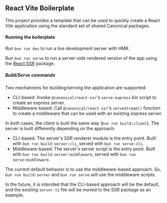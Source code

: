 ## React Vite Boilerplate

This project provides a template that can be used to quickly create a React Vite
application using the standard set of shared Canonical packages.

#### Running the boilerplate

Run `bun run dev` to run a live development server with HMR.

Run `bun run serve` to run a server-side rendered version of the app using the [React SSR](../../../packages/react/ssr) package.

##### Build/Serve commands

Two mechanisms for building/serving the application are supported:
- CLI-based: Invoke `@canonical/react-ssr`'s `serve-express` bin script to create an express server.
- Middleware-based: Call `@canonical/react-ssr`'s `serveStream()` function to create a middleware that can be used with an existing express server.

In both cases, the client is built the same way (`bun run build:client`).
The server is built differently depending on the approach:
- CLI-based: The server's SSR renderer module is the entry point. Built with `bun run build:server:cli`, served with `bun run serve:cli`.
- Middleware-based: The server's server script is the entry point. Built with `bun run build:server:middleware`, served with `bun run serve:middleware`.

The current default behavior is to use the middleware-based approach. 
So, `bun run build:server` and `bun run serve` will use the middleware scripts.

In the future, it is intended that the CLI-based approach will be the default, 
and the existing `server.ts` file will be moved to the SSR package as an example.
